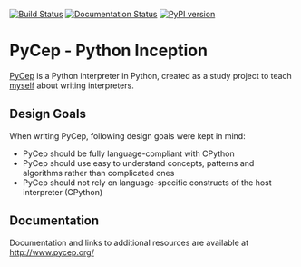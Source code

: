 [![Build Status](https://travis-ci.org/dlorch/pycep.svg?branch=master)](https://travis-ci.org/dlorch/pycep)
[![Documentation Status](https://readthedocs.org/projects/pycep/badge/?version=latest)](http://www.pycep.org/en/latest/?badge=latest)
[![PyPI version](https://badge.fury.io/py/pycep.svg)](https://badge.fury.io/py/pycep)

PyCep - Python Inception
========================

[PyCep](http://www.pycep.org/) is a Python interpreter in Python, created as a
study project to teach [myself](https://github.com/dlorch) about writing
interpreters.

Design Goals
------------

When writing PyCep, following design goals were kept in mind:

- PyCep should be fully language-compliant with CPython
- PyCep should use easy to understand concepts, patterns and algorithms rather than complicated ones
- PyCep should not rely on language-specific constructs of the host interpreter (CPython)
  
Documentation
-------------

Documentation and links to additional resources are available at http://www.pycep.org/

